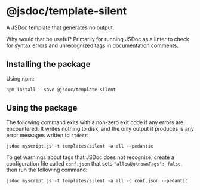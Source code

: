 # @jsdoc/template-silent

A JSDoc template that generates no output.

Why would that be useful? Primarily for running JSDoc as a linter to check for
syntax errors and unrecognized tags in documentation comments.

## Installing the package

Using npm:

```shell
npm install --save @jsdoc/template-silent
```

## Using the package

The following command exits with a non-zero exit code if any errors are
encountered. It writes nothing to disk, and the only output it produces is any
error messages written to `stderr`:

    jsdoc myscript.js -t templates/silent -a all --pedantic

To get warnings about tags that JSDoc does not recognize, create a configuration
file called `conf.json` that sets `"allowUnknownTags": false`, then run the
following command:

    jsdoc myscript.js -t templates/silent -a all -c conf.json --pedantic
